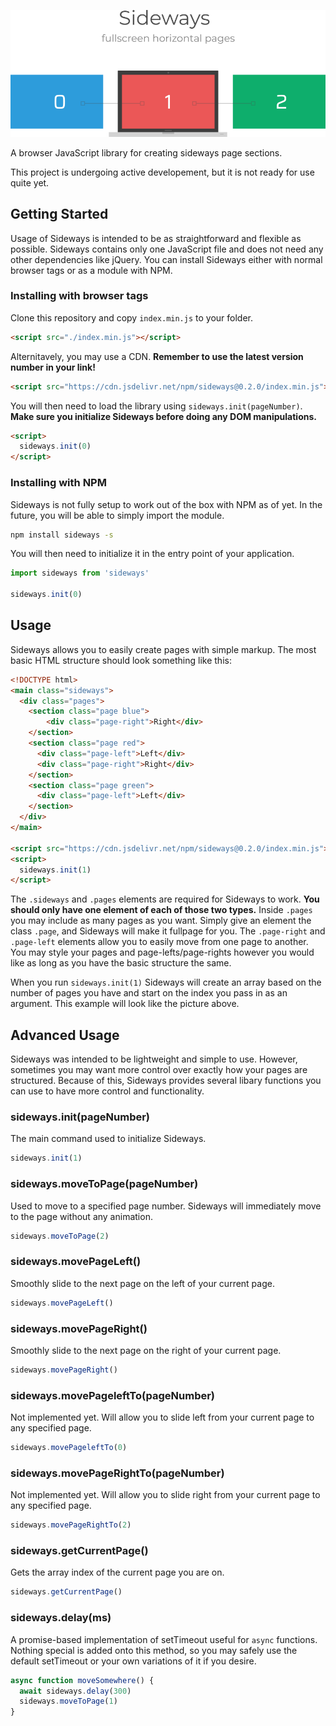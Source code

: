 ![sideways](https://raw.githubusercontent.com/IsaacAbrahamson/sideways/master/demo.png)

A browser JavaScript library for creating sideways page sections.

This project is undergoing active developement, but it is not ready for use quite yet.


## Getting Started
Usage of Sideways is intended to be as straightforward and flexible as possible. Sideways contains only one JavaScript file and does not need any other dependencies like jQuery. You can install Sideways either with normal browser tags or as a module with NPM.

### Installing with browser tags
Clone this repository and copy `index.min.js` to your folder.
```html
<script src="./index.min.js"></script>
```
Alternitavely, you may use a CDN. **Remember to use the latest version number in your link!**
```html
<script src="https://cdn.jsdelivr.net/npm/sideways@0.2.0/index.min.js"></script>
```
You will then need to load the library using `sideways.init(pageNumber)`. **Make sure you initialize Sideways before doing any DOM manipulations.**
```html
<script>
  sideways.init(0)
</script>
```

### Installing with NPM
Sideways is not fully setup to work out of the box with NPM as of yet. In the future, you will be able to simply import the module.
```bash
npm install sideways -s
```
You will then need to initialize it in the entry point of your application.
```javascript
import sideways from 'sideways'

sideways.init(0)
```


## Usage
Sideways allows you to easily create pages with simple markup. The most basic HTML structure should look something like this:
```html
<!DOCTYPE html>
<main class="sideways">
  <div class="pages">
    <section class="page blue">      
        <div class="page-right">Right</div>
    </section>
    <section class="page red">
      <div class="page-left">Left</div>      
      <div class="page-right">Right</div>
    </section>
    <section class="page green">
      <div class="page-left">Left</div>
    </section>
  </div>
</main>

<script src="https://cdn.jsdelivr.net/npm/sideways@0.2.0/index.min.js"></script>
<script>
  sideways.init(1)
</script>
```
The `.sideways` and `.pages` elements are required for Sideways to work. **You should only have one element of each of those two types.** Inside `.pages` you may include as many pages as you want. Simply give an element the class `.page`, and Sideways will make it fullpage for you. The `.page-right` and `.page-left` elements allow you to easily move from one page to another. You may style your pages and page-lefts/page-rights however you would like as long as you have the basic structure the same.

When you run `sideways.init(1)` Sideways will create an array based on the number of pages you have and start on the index you pass in as an argument. This example will look like the picture above.

## Advanced Usage
Sideways was intended to be lightweight and simple to use. However, sometimes you may want more control over exactly how your pages are structured. Because of this, Sideways provides several libary functions you can use to have more control and functionality.

### sideways.init(pageNumber)
The main command used to initialize Sideways.
```javascript
sideways.init(1)
```
### sideways.moveToPage(pageNumber)
Used to move to a specified page number. Sideways will immediately move to the page without any animation.
```javascript
sideways.moveToPage(2)
```
### sideways.movePageLeft()
Smoothly slide to the next page on the left of your current page.
```javascript
sideways.movePageLeft()
```
### sideways.movePageRight()
Smoothly slide to the next page on the right of your current page.
```javascript
sideways.movePageRight()
```
### sideways.movePageleftTo(pageNumber)
Not implemented yet. Will allow you to slide left from your current page to any specified page.
```javascript
sideways.movePageleftTo(0)
```
### sideways.movePageRightTo(pageNumber)
Not implemented yet. Will allow you to slide right from your current page to any specified page.
```javascript
sideways.movePageRightTo(2)
```
### sideways.getCurrentPage()
Gets the array index of the current page you are on.
```javascript
sideways.getCurrentPage()
```
### sideways.delay(ms)
A promise-based implementation of setTimeout useful for `async` functions. Nothing special is added onto this method, so you may safely use the default setTimeout or your own variations of it if you desire.
```javascript
async function moveSomewhere() {
  await sideways.delay(300)
  sideways.moveToPage(1)
}
```
